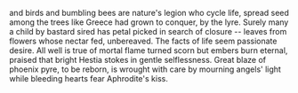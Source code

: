 and birds and bumbling bees are nature's legion
who cycle life, spread seed among the trees
like Greece had grown to conquer, by the lyre.
Surely many a child by bastard sired
has petal picked in search of closure -- leaves
from flowers whose nectar fed, unbereaved.
The facts of life seem passionate desire.
All well is true of mortal flame turned scorn
but embers burn eternal, praised that bright
Hestia stokes in gentle selflessness.
Great blaze of phoenix pyre, to be reborn,
is wrought with care by mourning angels' light
while bleeding hearts fear Aphrodite's kiss.